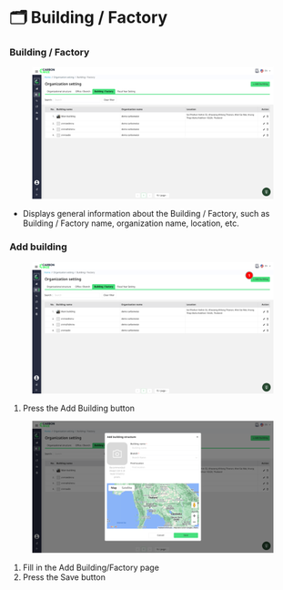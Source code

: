 # 🗂️ Building / Factory

### Building / Factory

<figure><img src="../../.gitbook/assets/image (7).png" alt=""><figcaption></figcaption></figure>

* Displays general information about the Building / Factory, such as Building / Factory name, organization name, location, etc.

### Add building

<figure><img src="../../.gitbook/assets/image (1) (1).png" alt=""><figcaption></figcaption></figure>

1. Press the Add Building button

<figure><img src="../../.gitbook/assets/image (2) (1).png" alt=""><figcaption></figcaption></figure>

1. Fill in the Add Building/Factory page
2. Press the Save button

